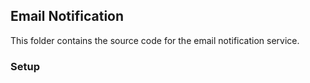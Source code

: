 ## Email Notification
This folder contains the source code for the email notification service.

### Setup


